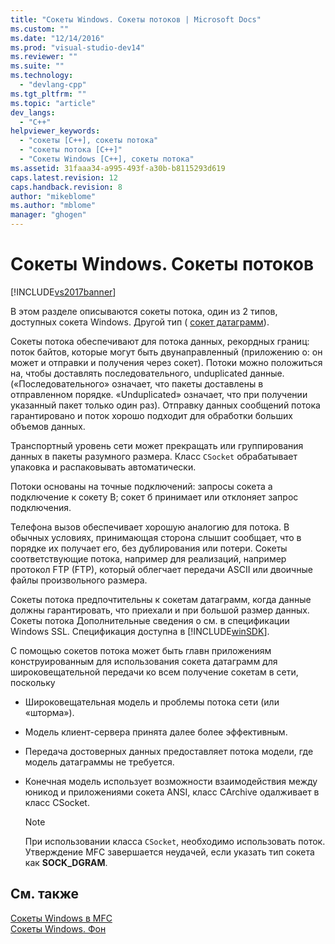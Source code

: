 ```yaml
---
title: "Сокеты Windows. Сокеты потоков | Microsoft Docs"
ms.custom: ""
ms.date: "12/14/2016"
ms.prod: "visual-studio-dev14"
ms.reviewer: ""
ms.suite: ""
ms.technology: 
  - "devlang-cpp"
ms.tgt_pltfrm: ""
ms.topic: "article"
dev_langs: 
  - "C++"
helpviewer_keywords: 
  - "сокеты [C++], сокеты потока"
  - "сокеты потока [C++]"
  - "Сокеты Windows [C++], сокеты потока"
ms.assetid: 31faaa34-a995-493f-a30b-b8115293d619
caps.latest.revision: 12
caps.handback.revision: 8
author: "mikeblome"
ms.author: "mblome"
manager: "ghogen"
---
```

# Сокеты Windows. Сокеты потоков
[!INCLUDE[vs2017banner](../assembler/inline/includes/vs2017banner.md)]

В этом разделе описываются сокеты потока, один из 2 типов, доступных сокета Windows. Другой тип \( [сокет датаграмм](../mfc/windows-sockets-datagram-sockets.md)\).  
  
 Сокеты потока обеспечивают для потока данных, рекордных границ: поток байтов, которые могут быть двунаправленный \(приложению о: он может и отправки и получения через сокет\).  Потоки можно положиться на, чтобы доставлять последовательного, unduplicated данные. \(«Последовательного» означает, что пакеты доставлены в отправленном порядке. «Unduplicated» означает, что при получении указанный пакет только один раз\). Отправку данных сообщений потока гарантировано и поток хорошо подходит для обработки больших объемов данных.  
  
 Транспортный уровень сети может прекращать или группирования данных в пакеты разумного размера.  Класс `CSocket` обрабатывает упаковка и распаковывать автоматически.  
  
 Потоки основаны на точные подключений: запросы сокета a подключение к сокету B; сокет б принимает или отклоняет запрос подключения.  
  
 Телефона вызов обеспечивает хорошую аналогию для потока.  В обычных условиях, принимающая сторона слышит сообщает, что в порядке их получает его, без дублирования или потери.  Сокеты соответствующие потока, например для реализаций, например протокол FTP \(FTP\), который облегчает передачи ASCII или двоичные файлы произвольного размера.  
  
 Сокеты потока предпочтительны к сокетам датаграмм, когда данные должны гарантировать, что приехали и при большой размер данных.  Сокеты потока Дополнительные сведения о см. в спецификации Windows SSL.  Спецификация доступна в [!INCLUDE[winSDK](../atl/includes/winsdk_md.md)].  
  
 С помощью сокетов потока может быть главн приложениям конструированным для использования сокета датаграмм для широковещательной передачи ко всем получение сокетам в сети, поскольку  
  
-   Широковещательная модель и проблемы потока сети \(или «шторма»\).  
  
-   Модель клиент\-сервера принята далее более эффективным.  
  
-   Передача достоверных данных предоставляет потока модели, где модель датаграммы не требуется.  
  
-   Конечная модель использует возможности взаимодействия между юникод и приложениями сокета ANSI, класс CArchive одалживает в класс CSocket.  
  
    > [!NOTE]
    >  При использовании класса `CSocket`, необходимо использовать поток.  Утверждение MFC завершается неудачей, если указать тип сокета как **SOCK\_DGRAM**.  
  
## См. также  
 [Сокеты Windows в MFC](../mfc/windows-sockets-in-mfc.md)   
 [Сокеты Windows. Фон](../mfc/windows-sockets-background.md)